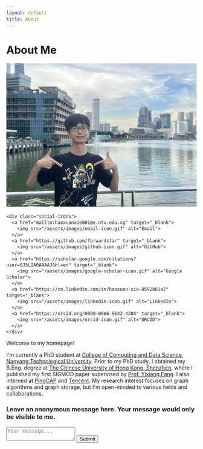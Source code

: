 ```yaml
---
layout: default
title: About
---
```


# About Me

<div class="about-container">
  <div class="left-side">
    <img src="/assets/images/profile_photo.jpg" alt="Haoxuan Xie" class="profile-photo">
    
    <div class="social-icons">
      <a href="mailto:haoxuanxie001@e.ntu.edu.sg" target="_blank">
        <img src="/assets/images/email-icon.gif" alt="Email">
      </a>
      <a href="https://github.com/forwardstar" target="_blank">
        <img src="/assets/images/github-icon.gif" alt="GitHub">
      </a>
      <a href="https://scholar.google.com/citations?user=0J5LIA0AAAAJ&hl=en" target="_blank">
        <img src="/assets/images/google-scholar-icon.gif" alt="Google Scholar">
      </a>
      <a href="https://cn.linkedin.com/in/haoxuan-xie-0592b61a2" target="_blank">
        <img src="/assets/images/linkedin-icon.gif" alt="LinkedIn">
      </a>
      <a href="https://orcid.org/0009-0006-9642-428X" target="_blank">
        <img src="/assets/images/orcid-icon.gif" alt="ORCID">
      </a>
    </div>
  </div>
  <div class="right-side">
    <p>Welcome to my homepage!</p>
    <p>I'm currently a PhD student at <a href="https://www.ntu.edu.sg/computing">College of Computing and Data Science</a>, <a href="https://www.ntu.edu.sg/">Nanyang Technological University</a>. Prior to my PhD study, I obtained my B.Eng. degree at <a href="https://www.cuhk.edu.cn">The Chinese University of Hong Kong, Shenzhen</a>, where I published my first SIGMOD paper supervised by <a href="https://fangyixiang.github.io/">Prof. Yixiang Fang</a>. I also interned at <a href="https://www.pingcap.com/">PingCAP</a> and <a href="https://www.tencent.com/">Tencent</a>. My research interest focuses on graph algorithms and graph storage, but I'm open-minded to various fields and collaborations.</p>
  </div>
</div>

<div class="message-box">
  <h3>Leave an anonymous message here. Your message would only be visible to me.</h3>
  <form action="https://formspree.io/f/mpwadnky" method="POST">
    <textarea name="message" placeholder="Your message..."></textarea>
    <button type="submit">Submit</button>
  </form>
</div>
